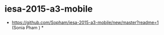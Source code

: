 # iesa-2015-a3-mobile

* https://github.com/Sopham/iesa-2015-a3-mobile/new/master?readme=1 (Sonia Pham ) *

